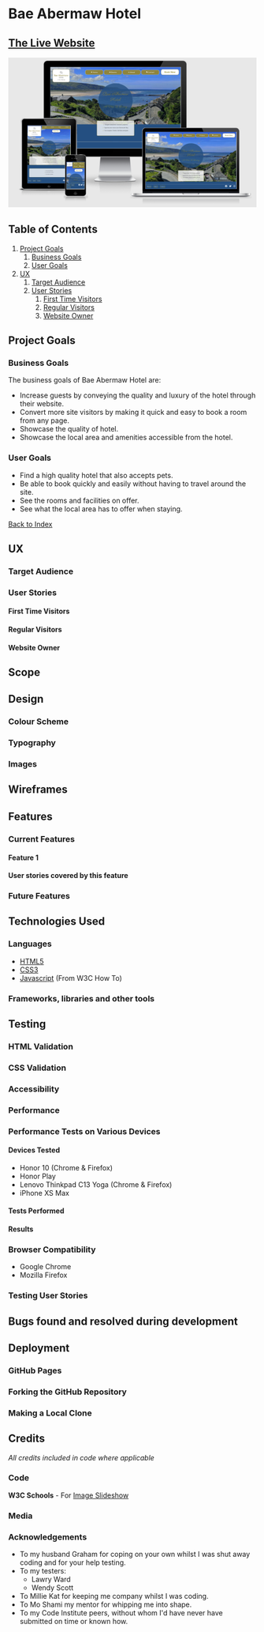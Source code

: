 # Bae Abermaw Hotel

## [The Live Website](https://martinbannister.github.io/CI_MS1_BaeAbermawHotel/)

![Mockup](https://github.com/martinbannister/CI_MS1_BaeAbermawHotel/blob/master/docs/mockup/mockup.png)

## Table of Contents
1. [Project Goals](#project-goals)
    1. [Business Goals](#business-goals)
    2. [User Goals](#user-goals)
2. [UX](ux)
    1. [Target Audience](#target-audience)
    2. [User Stories](#user-stories)
        1. [First Time Visitors](#first-time-visitors)
        2. [Regular Visitors](#regular-visitors)
        3. [Website Owner](#website-owner)

## Project Goals
### Business Goals
The business goals of Bae Abermaw Hotel are:
- Increase guests by conveying the quality and luxury of the hotel through their website.
- Convert more site visitors by making it quick and easy to book a room from any page.
- Showcase the quality of hotel.
- Showcase the local area and amenities accessible from the hotel.
### User Goals
- Find a high quality hotel that also accepts pets.
- Be able to book quickly and easily without having to travel around the site.
- See the rooms and facilities on offer.
- See what the local area has to offer when staying.

[Back to Index](#table-of-contents)

## UX
### Target Audience
### User Stories
#### First Time Visitors
#### Regular Visitors
#### Website Owner

## Scope
## Design
### Colour Scheme
### Typography
### Images

## Wireframes

## Features
### Current Features
#### Feature 1
**User stories covered by this feature**


### Future Features

## Technologies Used

### Languages
- [HTML5](https://en.wikipedia.org/wiki/CSS)
- [CSS3](https://en.wikipedia.org/wiki/CSS)
- [Javascript](https://en.wikipedia.org/wiki/JavaScript) (From W3C How To)

### Frameworks, libraries and other tools

## Testing

### HTML Validation

### CSS Validation

### Accessibility

### Performance

### Performance Tests on Various Devices

#### Devices Tested
- Honor 10 (Chrome & Firefox)
- Honor Play
- Lenovo Thinkpad C13 Yoga (Chrome & Firefox)
- iPhone XS Max

#### Tests Performed

#### Results

### Browser Compatibility
- Google Chrome
- Mozilla Firefox

### Testing User Stories

## Bugs found and resolved during development

## Deployment

### GitHub Pages

### Forking the GitHub Repository

### Making a Local Clone

## Credits
*All credits included in code where applicable*

### Code
**W3C Schools** - For [Image Slideshow](https://www.w3schools.com/howto/howto_js_slideshow.asp)

### Media

### Acknowledgements

- To my husband Graham for coping on your own whilst I was shut away coding and for your help testing.
- To my testers:
    - Lawry Ward
    - Wendy Scott
- To Millie Kat for keeping me company whilst I was coding.
- To Mo Shami my mentor for whipping me into shape.
- To my Code Institute peers, without whom I'd have never have submitted on time or known how.